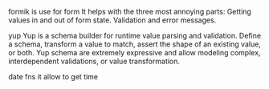 formik is use for form It helps with the three most annoying parts: Getting values in and out of form state. Validation and error messages.

yup 
Yup is a schema builder for runtime value parsing and validation. Define a schema, transform a value to match, assert the shape of an existing value, or both. Yup schema are extremely expressive and allow modeling complex, interdependent validations, or value transformation.

date fns
 it allow to get time

 
